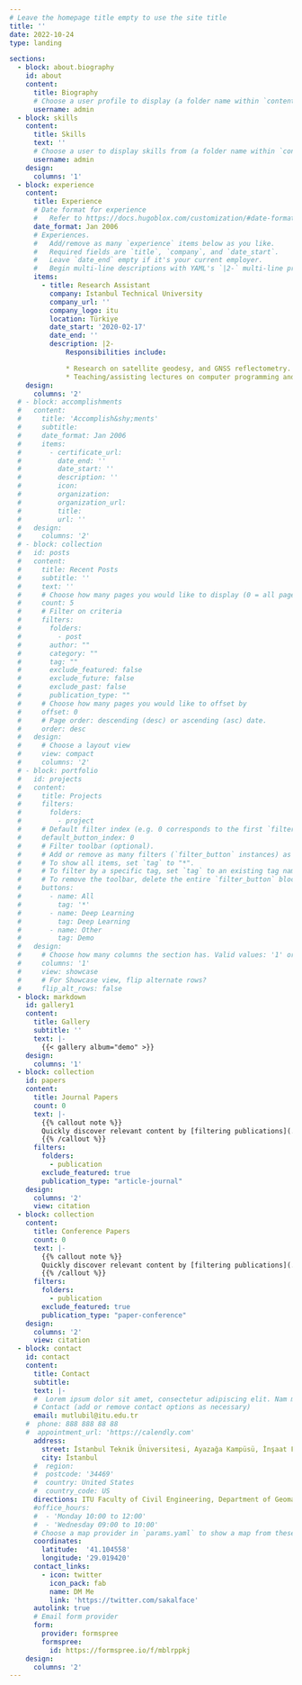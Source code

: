 ```yaml
---
# Leave the homepage title empty to use the site title
title: ''
date: 2022-10-24
type: landing

sections:
  - block: about.biography
    id: about
    content:
      title: Biography
      # Choose a user profile to display (a folder name within `content/authors/`)
      username: admin
  - block: skills
    content:
      title: Skills
      text: ''
      # Choose a user to display skills from (a folder name within `content/authors/`)
      username: admin
    design:
      columns: '1'
  - block: experience
    content:
      title: Experience
      # Date format for experience
      #   Refer to https://docs.hugoblox.com/customization/#date-format
      date_format: Jan 2006
      # Experiences.
      #   Add/remove as many `experience` items below as you like.
      #   Required fields are `title`, `company`, and `date_start`.
      #   Leave `date_end` empty if it's your current employer.
      #   Begin multi-line descriptions with YAML's `|2-` multi-line prefix.
      items:
        - title: Research Assistant
          company: Istanbul Technical University
          company_url: ''
          company_logo: itu
          location: Türkiye
          date_start: '2020-02-17'
          date_end: ''
          description: |2-
              Responsibilities include:

              * Research on satellite geodesy, and GNSS reflectometry.
              * Teaching/assisting lectures on computer programming and geodesy.
    design:
      columns: '2'
  # - block: accomplishments
  #   content:
  #     title: 'Accomplish&shy;ments'
  #     subtitle:
  #     date_format: Jan 2006
  #     items:
  #       - certificate_url: 
  #         date_end: ''
  #         date_start: ''
  #         description: ''
  #         icon: 
  #         organization: 
  #         organization_url: 
  #         title: 
  #         url: ''
  #   design:
  #     columns: '2'
  # - block: collection
  #   id: posts
  #   content:
  #     title: Recent Posts
  #     subtitle: ''
  #     text: ''
  #     # Choose how many pages you would like to display (0 = all pages)
  #     count: 5
  #     # Filter on criteria
  #     filters:
  #       folders:
  #         - post
  #       author: ""
  #       category: ""
  #       tag: ""
  #       exclude_featured: false
  #       exclude_future: false
  #       exclude_past: false
  #       publication_type: ""
  #     # Choose how many pages you would like to offset by
  #     offset: 0
  #     # Page order: descending (desc) or ascending (asc) date.
  #     order: desc
  #   design:
  #     # Choose a layout view
  #     view: compact
  #     columns: '2'
  # - block: portfolio
  #   id: projects
  #   content:
  #     title: Projects
  #     filters:
  #       folders:
  #         - project
  #     # Default filter index (e.g. 0 corresponds to the first `filter_button` instance below).
  #     default_button_index: 0
  #     # Filter toolbar (optional).
  #     # Add or remove as many filters (`filter_button` instances) as you like.
  #     # To show all items, set `tag` to "*".
  #     # To filter by a specific tag, set `tag` to an existing tag name.
  #     # To remove the toolbar, delete the entire `filter_button` block.
  #     buttons:
  #       - name: All
  #         tag: '*'
  #       - name: Deep Learning
  #         tag: Deep Learning
  #       - name: Other
  #         tag: Demo
  #   design:
  #     # Choose how many columns the section has. Valid values: '1' or '2'.
  #     columns: '1'
  #     view: showcase
  #     # For Showcase view, flip alternate rows?
  #     flip_alt_rows: false
  - block: markdown
    id: gallery1
    content:
      title: Gallery
      subtitle: ''
      text: |-
        {{< gallery album="demo" >}}
    design:
      columns: '1'
  - block: collection
    id: papers
    content:
      title: Journal Papers
      count: 0
      text: |-
        {{% callout note %}}
        Quickly discover relevant content by [filtering publications](./publication/).
        {{% /callout %}}
      filters:
        folders:
          - publication
        exclude_featured: true
        publication_type: "article-journal"
    design:
      columns: '2'
      view: citation
  - block: collection
    content:
      title: Conference Papers
      count: 0
      text: |-
        {{% callout note %}}
        Quickly discover relevant content by [filtering publications](./publication/).
        {{% /callout %}}
      filters:
        folders:
          - publication
        exclude_featured: true
        publication_type: "paper-conference"
    design:
      columns: '2'
      view: citation
  - block: contact
    id: contact
    content:
      title: Contact
      subtitle:
      text: |-
      #  Lorem ipsum dolor sit amet, consectetur adipiscing elit. Nam mi diam, venenatis ut magna et, vehicula efficitur enim.
      # Contact (add or remove contact options as necessary)
      email: mutlubil@itu.edu.tr
    #  phone: 888 888 88 88
    #  appointment_url: 'https://calendly.com'
      address:
        street: İstanbul Teknik Üniversitesi, Ayazağa Kampüsü, İnşaat Fakültesi, Geomatik Mühendisliği Bölümü, Ofis No:G303, 34469 Sarıyer
        city: İstanbul
      #  region: 
      #  postcode: '34469'
      #  country: United States
      #  country_code: US
      directions: ITU Faculty of Civil Engineering, Department of Geomatics Engineering, Office No:G303, Maslak, Istanbul
      #office_hours:
      #  - 'Monday 10:00 to 12:00'
      #  - 'Wednesday 09:00 to 10:00'
      # Choose a map provider in `params.yaml` to show a map from these coordinates
      coordinates:
        latitude:  '41.104558'
        longitude: '29.019420'
      contact_links:
        - icon: twitter
          icon_pack: fab
          name: DM Me
          link: 'https://twitter.com/sakalface'
      autolink: true
      # Email form provider
      form:
        provider: formspree
        formspree: 
          id: https://formspree.io/f/mblrppkj
    design:
      columns: '2'
---
```

